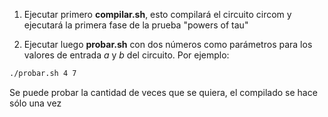 1. Ejecutar primero **compilar.sh**, esto compilará el circuito circom y ejecutará la primera fase de la prueba "powers of tau"

2. Ejecutar luego **probar.sh** con dos números como parámetros para los valores de entrada *a* y *b* del circuito. Por ejemplo:
```bash
./probar.sh 4 7
```
Se puede probar la cantidad de veces que se quiera, el compilado se hace sólo una vez